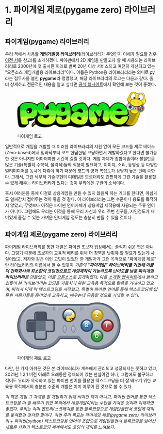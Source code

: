 # 1. 파이게임 제로(pygame zero) 라이브러리

## 파이게임(pygame) 라이브러리

우리 책에서 사용할 **게임개발용 라이브러리**(라이브러리가 무엇인지 이해가 필요할 경우 [이전 서](https://app.gitbook.com/s/nDUP8xZ7pbezrK2wo5dX/basic_syntax/3.1-hello-world#undefined-4)를 참고)를 소개하겠다. 파이썬에서 2D 게임을 만들고자 할 때 사용되는 라이브러리로 2000년에 첫 출시된 이래로 벌써 20년 이상 서비스되고 여전히 개선되고 있는 "오픈소스 게임개발용 라이브러리"이다. 이름은 Python용 라이브러리라는 의미로 py라는 접두사를 붙힌 **pygame**라 명명했고, 해당 라이브러리의 로고는 다음과 같다. 좀 더 상세하고 전문적인 내용을 알고 싶다면 [공식 웹사이트](https://pygame.org)에서 확인해 보는 것이 좋겠다.

<figure><img src=".gitbook/assets/image (69).png" alt=""><figcaption><p>파이게임 로고</p></figcaption></figure>

일반적으로 개임을 개발할 때 이러한 라이브러리의 지원 없이 모든 코드를 제로 베이스(Zero-based)에서 밑바닥부터  코드 한땀한땀 코딩하면서 개발하겠다고 한다면 불가능한 것은 아니지만 어마어마한 시간이 걸릴 것이다. 게임 자체가 종합예술이라 불릴만큼 많은 기술(특별히 수학적, 물리적)들의 적용이 필요하고, 이미지, 소리, 동영상 등 다양한 멀티미디어를 동시에 다뤄야 하기 때문에 코드의 양과 복잡도가 상당히 높은 편에 속한다. 그래서, 그런 세부적 기술구현의 디테일은 모르더라도 간편하게 그런 기술을 활용할 수 있게 해주는 라이브러리가 있다는 것이 우리에겐 구원의 소식이다.

혹시 여러분들 중에 이걸로 상용게임을 만들 수 있지 않을까 하는 기대를 한다면, 아쉽게도 일찌감치 접어두는 것이 좋을 것 같다. 이 라이브러리는 그런 수준이나 용도를 목적하지 않았고, 무엇보다 아직은 파이썬 언어자체가 상용게임 제작용에 사용되는 주류 언어가 아니다. 그럼에도 우리는 이것을 통해 우리 자신과 우리 주변 친구들, 지인정도가 재미있게 즐길 수 있는 가벼운 인디게임 정도는 충분히 만들 수 있을 것이다.&#x20;



## 파이게임 제로(pygame zero) 라이브러리

파이게임 라이브러리를 통한 개발은 파이썬 초보자 입장에서는 솔직히 쉬운 편은 아니다. 그렇기 때문에 초보자의 교육적 배려를 위해 더 장벽을 낮춰야 할 필요가 있는게 사실이었고, 저자와 같은 이런 고민이 있었던 한 개발자가 그런 목적으로 "파이게임 제로" 란 라이브러리의 이름에서 알 수 있듯이 _기존의 "**파이게임" 라이브러리를 기반해 이를 더 간략화시켜 최소한의 코딩만으로도 게임제작이 가능하도록 난이도를 낮춘 파이게임 라이브러리**를 만들었고, 이를_ [_오픈소스_](https://github.com/lordmauve/pgzero)_로 공개하였다. 이를_ [_소개한 웹사이트_](https://pygame-zero.readthedocs.io/)_에서 밝히고 있듯이 본 라이브러리는 코딩을 가르치기 위한 교육용 목적으로 활용을 기대하고 있으며,  따라서 이제 막 텍스트코딩을 시작했고, 특별히 파이썬 언어를 통해 텍스트코딩에 입문한 사용자들을 흥미있게 교육하고, 배우는데 유용할 것으로 기대할 수 있다._

<figure><img src=".gitbook/assets/image (77).png" alt=""><figcaption><p>파이게임 제로 로고</p></figcaption></figure>

다만, 한 가지 아쉬운 것은 본 라이브러리가 계속해서 관리되고 성장되지는 못하고 있고, 2021년 1.2.1 버전 이래로 오래동안 정체되어 있는 현실이긴 하나, 그럼에도 불구하고 적어도 우리가 목적하고 있는 파이썬 언어를 활용한 텍스트코딩을 더 잘 배우기 위한 교육용 목적에서의 충분한 수준의 개발은 이미 이루어 진 것으로 볼 수 있다.

_이 책은 게임 그 자체를 잘 개발하기 위해 씌여진 책이 아니고, 파이썬 언어를 통한 텍스트코딩을 더 잘 배우기 위한 목적에서 게임개발이라는 수단을 가져온 것이라 이해하면 좋겠다. 우리는 이미 엔트리/스크래치를 통한 블록코딩으로 게임만들면서 코딩에 재미를 붙혀왔던 것처럼 말이다. 이번 우리 목표는 파이게임 제로(pygame zero) 라이브러리 + 파이썬(python) 텍스트코딩용 언어의 조합으로 게임만들면서 블록코딩을 넘어선 새로운 차원의 텍스트코딩 세계에서도 코딩의 재미를 느껴보자._


